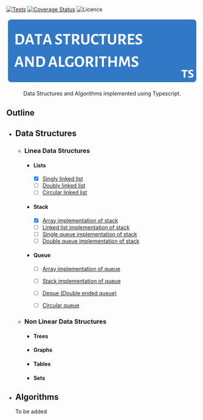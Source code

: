 <!-- Badges -->
[![Tests](https://travis-ci.com/sharifbubuka/course-data-structures-and-algorithms.svg?branch=main)](https://travis-ci.com/sharifbubuka/course-data-structures-and-algorithms)
[![Coverage Status](https://coveralls.io/repos/github/sharifbubuka/course-data-structures-and-algorithms/badge.svg?branch=main)](https://coveralls.io/github/sharifbubuka/course-data-structures-and-algorithms?branch=main)
![Licence](https://img.shields.io/github/license/sharifbubuka/course-data-structures-and-algorithms?color=%2356ea1a&style=plastic)
<!-- Badges -->

![Data Structures and Algorithms Banner](assets/images/repo-banner.png)

<div align="center">Data Structures and Algorithms implemented using Typescript.</div>

## **Outline**
- ## **Data Structures**
  - ### Linea Data Structures
    - #### Lists
      - [x] [Singly linked list](src/data-structures/linear/lists/singly-linked-list.ts)
      - [ ] [Doubly linked list](src/data-structures/linear/lists/doubly-linked-list.ts)
      - [ ] [Circular linked list](src/data-structures/linear/lists/circular-linked-list.ts)
    - #### Stack 
      - [x] [Array implementation of stack](src/data-structures/linear/stack/array-implementation-of-stack.ts)
      - [ ] [Linked list implementation of stack](src/data-structures/linear/stack/linked-list-implementation-of-stack.ts)
      - [ ] [Single queue implementation of stack](src/data-structures/linear/stack/single-queue-implementation-of-stack.ts)
      - [ ] [Double queue implementation of stack](src/data-structures/linear/stack/double-queue-implementation-of-stack.ts)
    - #### Queue
      - [ ] [Array implementation of queue](src/data-structures/linear/queue/array-implementation-of-queue.ts)
      - [ ] [Stack implementation of queue](src/data-structures/linear/queue/stack-implementation-of-queue.ts)
      - [ ] [Deque (Double ended queue)](src/data-structures/linear/queue/deque.ts)
      - [ ] [Circular queue](src/data-structures/linear/queue/circular-queue.ts)


  -  ### Non Linear Data Structures
      - #### Trees
      - #### Graphs
      - #### Tables
      - #### Sets

- ## **Algorithms**
  To be added 